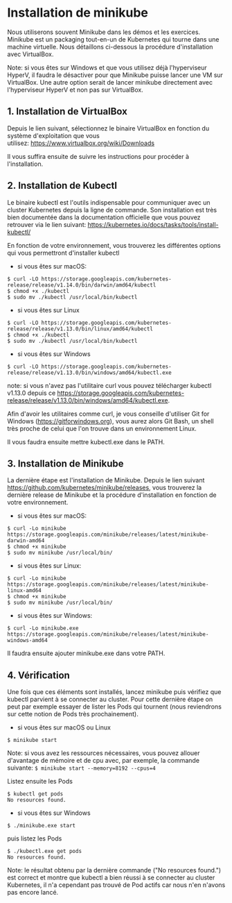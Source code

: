 # Installation de minikube

Nous utiliserons souvent Minikube dans les démos et les exercices. Minikube est un packaging tout-en-un de Kubernetes qui tourne dans une machine virtuelle. Nous détaillons ci-dessous la procédure d'installation avec VirtualBox.

Note: si vous êtes sur Windows et que vous utilisez déjà l'hyperviseur HyperV, il faudra le désactiver pour que Minikube puisse lancer une VM sur VirtualBox. Une autre option serait de lancer minikube directement avec l'hyperviseur HyperV et non pas sur VirtualBox.

## 1. Installation de VirtualBox

Depuis le lien suivant, sélectionnez le binaire VirtualBox en fonction du système d'exploitation que vous utilisez: https://www.virtualbox.org/wiki/Downloads

Il vous suffira ensuite de suivre les instructions pour procéder à l'installation.

## 2. Installation de Kubectl

Le binaire kubectl est l'outils indispensable pour communiquer avec un cluster Kubernetes depuis la ligne de commande. Son installation est très bien documentée dans la documentation officielle que vous pouvez retrouver via le lien suivant: https://kubernetes.io/docs/tasks/tools/install-kubectl/

En fonction de votre environnement, vous trouverez les différentes options qui vous permettront d'installer kubectl

- si vous êtes sur macOS:

```
$ curl -LO https://storage.googleapis.com/kubernetes-release/release/v1.14.0/bin/darwin/amd64/kubectl
$ chmod +x ./kubectl
$ sudo mv ./kubectl /usr/local/bin/kubectl
```

- si vous êtes sur Linux

```
$ curl -LO https://storage.googleapis.com/kubernetes-release/release/v1.13.0/bin/linux/amd64/kubectl
$ chmod +x ./kubectl
$ sudo mv ./kubectl /usr/local/bin/kubectl
```

- si vous êtes sur Windows

```
$ curl -LO https://storage.googleapis.com/kubernetes-release/release/v1.13.0/bin/windows/amd64/kubectl.exe
```

note: si vous n'avez pas l'utilitaire curl vous pouvez télécharger kubectl v1.13.0 depuis ce https://storage.googleapis.com/kubernetes-release/release/v1.13.0/bin/windows/amd64/kubectl.exe.

Afin d'avoir les utilitaires comme curl, je vous conseille d'utiliser Git for Windows (https://gitforwindows.org), vous aurez alors Git Bash, un shell très proche de celui que l'on trouve dans un environnement Linux.

Il vous faudra ensuite mettre kubectl.exe dans le PATH.

## 3. Installation de Minikube

La dernière étape est l'installation de Minikube. Depuis le lien suivant https://github.com/kubernetes/minikube/releases, vous trouverez la dernière release de Minikube et la procédure d'installation en fonction de votre environnement. 

- si vous êtes sur macOS:

```
$ curl -Lo minikube https://storage.googleapis.com/minikube/releases/latest/minikube-darwin-amd64
$ chmod +x minikube
$ sudo mv minikube /usr/local/bin/
```

- si vous êtes sur Linux:

```
$ curl -Lo minikube https://storage.googleapis.com/minikube/releases/latest/minikube-linux-amd64
$ chmod +x minikube
$ sudo mv minikube /usr/local/bin/
```

- si vous êtes sur Windows:

```
$ curl -Lo minikube.exe https://storage.googleapis.com/minikube/releases/latest/minikube-windows-amd64
```

Il faudra ensuite ajouter minikube.exe dans votre PATH.

## 4. Vérification

Une fois que ces éléments sont installés, lancez minikube puis vérifiez que kubectl parvient à se connecter au cluster. Pour cette dernière étape on peut par exemple essayer de lister les Pods qui tournent (nous reviendrons sur cette notion de Pods très prochainement).

- si vous êtes sur macOS ou Linux

```
$ minikube start
```

Note: si vous avez les ressources nécessaires, vous pouvez allouer d'avantage de mémoire et de cpu avec, par exemple, la commande suivante: ```$ minikube start --memory=8192 --cpus=4```

Listez ensuite les Pods

```
$ kubectl get pods
No resources found.
```

- si vous êtes sur Windows

```
$ ./minikube.exe start
```

puis listez les Pods

```
$ ./kubectl.exe get pods
No resources found.
```


Note: le résultat obtenu par la dernière commande ("No resources found.") est correct et montre que kubectl a bien réussi à se connecter au cluster Kubernetes, il n'a cependant pas trouvé de Pod actifs car nous n'en n'avons pas encore lancé.

